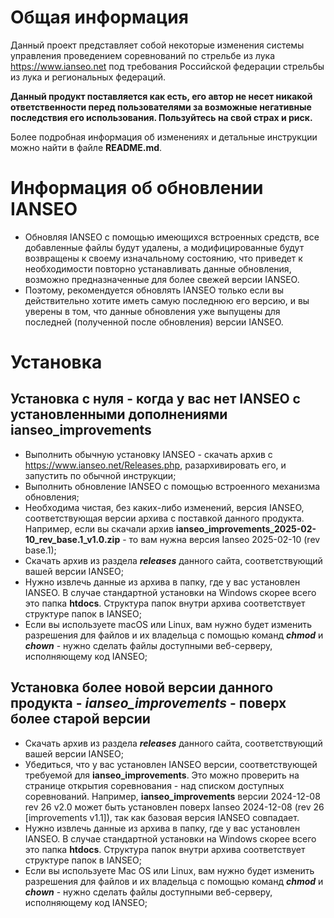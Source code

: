 # Общая информация

Данный проект представляет собой некоторые изменения системы управления проведением соревнований
по стрельбе из лука https://www.ianseo.net под требования Российской федерации стрельбы из лука и
региональных федераций.

**Данный продукт поставляется как есть, его автор не несет никакой ответственности перед пользователями
за возможные негативные последствия его использования. Пользуйтесь на свой страх и риск.**

Более подробная информация об изменениях и детальные инструкции можно найти в файле **README.md**.

# Информация об обновлении IANSEO

* Обновляя IANSEO с помощью имеющихся встроенных средств, все добавленные файлы будут удалены, а модифицированные будут возвращены к своему изначальному состоянию,
  что приведет к необходимости повторно устанавливать данные обновления, возможно предназначенные для более свежей версии IANSEO.
* Поэтому, рекомендуется обновлять IANSEO только если вы действительно хотите иметь самую последнюю его версию, и вы уверены в том,
  что данные обновления уже выпущены для последней (полученной после обновления) версии IANSEO.

# Установка

## Установка с нуля - когда у вас нет IANSEO с установленными дополнениями ianseo_improvements

* Выполнить обычную установку IANSEO - скачать архив с https://www.ianseo.net/Releases.php, разархивировать его, и
  запустить по обычной инструкции;
* Выполнить обновление IANSEO с помощью встроенного механизма обновления;
* Необходима чистая, без каких-либо изменений, версия IANSEO, соответствующая версии архива с поставкой данного
  продукта.
  Например, если вы скачали архив **ianseo_improvements_2025-02-10_rev_base.1_v1.0.zip** - то вам нужна версия Ianseo
  2025-02-10 (rev base.1);
* Скачать архив из раздела ***releases*** данного сайта, соответствующий вашей версии IANSEO;
* Нужно извлечь данные из архива в папку, где у вас установлен IANSEO. В случае стандартной установки на Windows скорее
  всего это папка **htdocs**.
  Структура папок внутри архива соответствует структуре папок в IANSEO;
* Если вы используете macOS или Linux, вам нужно будет изменить разрешения для файлов и их владельца с помощью
  команд ***chmod*** и ***chown*** - нужно сделать файлы доступными веб-серверу, исполняющему код IANSEO;

## Установка более новой версии данного продукта - ***ianseo_improvements*** - поверх более старой версии

* Скачать архив из раздела ***releases*** данного сайта, соответствующий вашей версии IANSEO;
* Убедиться, что у вас установлен IANSEO версии, соответствующей требуемой для **ianseo_improvements**. Это можно
  проверить на странице открытия соревнования - над списком доступных соревнований.
  Например, **ianseo_improvements** версии 2024-12-08 rev 26 v2.0 может быть установлен поверх Ianseo 2024-12-08 (rev
  26 [improvements v1.1]), так как базовая версия IANSEO совпадает.
* Нужно извлечь данные из архива в папку, где у вас установлен IANSEO. В случае стандартной установки на Windows скорее
  всего это папка **htdocs**.
  Структура папок внутри архива соответствует структуре папок в IANSEO;
* Если вы используете Mac OS или Linux, вам нужно будет изменить разрешения для файлов и их владельца с помощью
  команд ***chmod*** и ***chown*** - нужно сделать файлы доступными веб-серверу, исполняющему код IANSEO;
